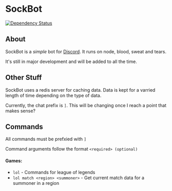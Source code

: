 # SockBot

[![Dependency Status](https://img.shields.io/david/sockrobot/sockbot.svg?style=flat)](https://david-dm.org/sockrobot/sockbot)

## About

SockBot is a *simple* bot for [Discord](https://discordapp.com/). It runs on node, blood, sweat and tears.

It's still in major development and will be added to all the time.


## Other Stuff

SockBot uses a redis server for caching data. Data is kept for a varried length of time depending
on the type of data. 

Currently, the chat prefix is `]`. This will be changing once I reach a point that makes sense?

## Commands
All commands must be prefxied with `]`

Command arguments follow the format `<required> (optional)`

#### Games:
- `lol` - Commands for league of legends
- `lol match <region> <summoner>` - Get current match data for a summoner in a region
